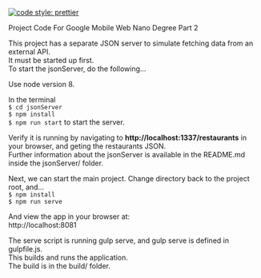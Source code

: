 [![code style: prettier](https://img.shields.io/badge/code_style-prettier-ff69b4.svg?style=flat-square)](https://github.com/prettier/prettier)

Project Code For Google Mobile Web Nano Degree  Part 2   

This project has a separate JSON server to simulate fetching data from an external API.  
It must be started up first.  
To start the jsonServer, do the following...  

Use node version 8.  

In the terminal  
`$ cd jsonServer`  
`$ npm install`  
`$ npm run start`  to start the server.  

Verify it is running by navigating to **http://localhost:1337/restaurants** in your browser, and geting the restaurants JSON.  
Further information about the jsonServer is available in the README.md inside the jsonServer/ folder.  

Next, we can start the main project.  Change directory back to the project root, and...  
`$ npm install`  
`$ npm run serve`  

And view the app in your browser at:  
http://localhost:8081  

The serve script is running gulp serve, and gulp serve is defined in gulpfile.js.  
This builds and runs the application.  
The build is in the build/ folder.  
